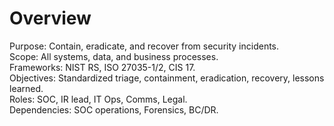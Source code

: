 # Overview
Purpose: Contain, eradicate, and recover from security incidents.  
Scope: All systems, data, and business processes.  
Frameworks: NIST RS, ISO 27035-1/2, CIS 17.  
Objectives: Standardized triage, containment, eradication, recovery, lessons learned.  
Roles: SOC, IR lead, IT Ops, Comms, Legal.  
Dependencies: SOC operations, Forensics, BC/DR.

